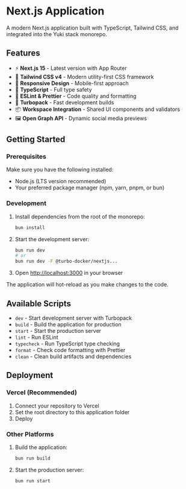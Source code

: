 # Next.js Application

A modern Next.js application built with TypeScript, Tailwind CSS, and integrated into the Yuki stack monorepo.

## Features

- ⚡ **Next.js 15** - Latest version with App Router
- 🎨 **Tailwind CSS v4** - Modern utility-first CSS framework
- 📱 **Responsive Design** - Mobile-first approach
- 🔧 **TypeScript** - Full type safety
- 🎯 **ESLint & Prettier** - Code quality and formatting
- 🚀 **Turbopack** - Fast development builds
- 📦 **Workspace Integration** - Shared UI components and validators
- 🖼️ **Open Graph API** - Dynamic social media previews

## Getting Started

### Prerequisites

Make sure you have the following installed:

- Node.js (LTS version recommended)
- Your preferred package manager (npm, yarn, pnpm, or bun)

### Development

1. Install dependencies from the root of the monorepo:

   ```bash
   bun install
   ```

2. Start the development server:

   ```bash
   bun run dev
   # or
   bun run dev -F @turbo-docker/nextjs...
   ```

3. Open [http://localhost:3000](http://localhost:3000) in your browser

The application will hot-reload as you make changes to the code.

## Available Scripts

- `dev` - Start development server with Turbopack
- `build` - Build the application for production
- `start` - Start the production server
- `lint` - Run ESLint
- `typecheck` - Run TypeScript type checking
- `format` - Check code formatting with Prettier
- `clean` - Clean build artifacts and dependencies

## Deployment

### Vercel (Recommended)

1. Connect your repository to Vercel
2. Set the root directory to this application folder
3. Deploy

### Other Platforms

1. Build the application:

   ```bash
   bun run build
   ```

2. Start the production server:

   ```bash
   bun run start
   ```

